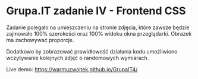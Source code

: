 # Grupa.IT zadanie IV - Frontend CSS

Zadanie polegało na umieszczeniu na stronie zdjęcia, które zawsze będzie zajmowało 100% szerokości oraz 100% widoku okna
przeglądarki. Obrazek ma zachowywać proporcje.

Dodatkowo by zobrazować prawidłowość działania kodu umożliwiono wczytywanie kolejnych zdjęć o randomowych wymiarach.

Live demo:
https://warmuzwojtek.github.io/GrupaIT4/
